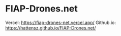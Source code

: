 # FIAP-Drones.net

Vercel: https://fiap-drones-net.vercel.app/
Github.io: https://hattensz.github.io/FIAP-Drones.net/
